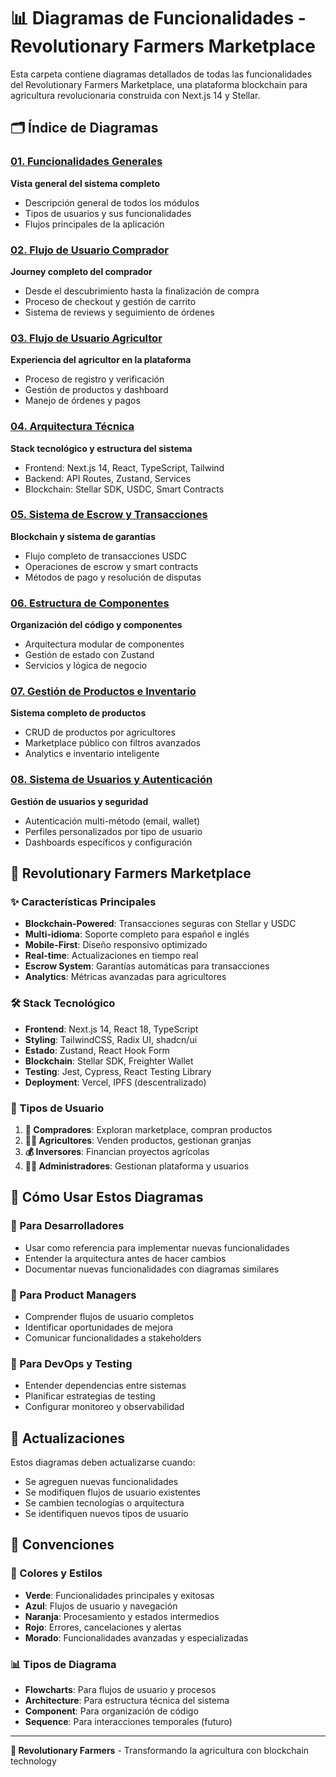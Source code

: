 # 📊 Diagramas de Funcionalidades - Revolutionary Farmers Marketplace

Esta carpeta contiene diagramas detallados de todas las funcionalidades del Revolutionary Farmers Marketplace, una plataforma blockchain para agricultura revolucionaria construida con Next.js 14 y Stellar.

## 🗂️ Índice de Diagramas

### [01. Funcionalidades Generales](./01-funcionalidades-generales.md)
**Vista general del sistema completo**
- Descripción general de todos los módulos
- Tipos de usuarios y sus funcionalidades
- Flujos principales de la aplicación

### [02. Flujo de Usuario Comprador](./02-flujo-usuario-comprador.md)
**Journey completo del comprador**
- Desde el descubrimiento hasta la finalización de compra
- Proceso de checkout y gestión de carrito
- Sistema de reviews y seguimiento de órdenes

### [03. Flujo de Usuario Agricultor](./03-flujo-usuario-agricultor.md)
**Experiencia del agricultor en la plataforma**
- Proceso de registro y verificación
- Gestión de productos y dashboard
- Manejo de órdenes y pagos

### [04. Arquitectura Técnica](./04-arquitectura-tecnica.md)
**Stack tecnológico y estructura del sistema**
- Frontend: Next.js 14, React, TypeScript, Tailwind
- Backend: API Routes, Zustand, Services
- Blockchain: Stellar SDK, USDC, Smart Contracts

### [05. Sistema de Escrow y Transacciones](./05-sistema-escrow-transacciones.md)
**Blockchain y sistema de garantías**
- Flujo completo de transacciones USDC
- Operaciones de escrow y smart contracts
- Métodos de pago y resolución de disputas

### [06. Estructura de Componentes](./06-estructura-componentes.md)
**Organización del código y componentes**
- Arquitectura modular de componentes
- Gestión de estado con Zustand
- Servicios y lógica de negocio

### [07. Gestión de Productos e Inventario](./07-gestion-productos-inventario.md)
**Sistema completo de productos**
- CRUD de productos por agricultores
- Marketplace público con filtros avanzados
- Analytics e inventario inteligente

### [08. Sistema de Usuarios y Autenticación](./08-sistema-usuarios-autenticacion.md)
**Gestión de usuarios y seguridad**
- Autenticación multi-método (email, wallet)
- Perfiles personalizados por tipo de usuario
- Dashboards específicos y configuración

## 🚀 Revolutionary Farmers Marketplace

### ✨ Características Principales
- **Blockchain-Powered**: Transacciones seguras con Stellar y USDC
- **Multi-idioma**: Soporte completo para español e inglés
- **Mobile-First**: Diseño responsivo optimizado
- **Real-time**: Actualizaciones en tiempo real
- **Escrow System**: Garantías automáticas para transacciones
- **Analytics**: Métricas avanzadas para agricultores

### 🛠️ Stack Tecnológico
- **Frontend**: Next.js 14, React 18, TypeScript
- **Styling**: TailwindCSS, Radix UI, shadcn/ui
- **Estado**: Zustand, React Hook Form
- **Blockchain**: Stellar SDK, Freighter Wallet
- **Testing**: Jest, Cypress, React Testing Library
- **Deployment**: Vercel, IPFS (descentralizado)

### 👥 Tipos de Usuario
1. **🛒 Compradores**: Exploran marketplace, compran productos
2. **👨‍🌾 Agricultores**: Venden productos, gestionan granjas
3. **💰 Inversores**: Financian proyectos agrícolas
4. **👨‍💼 Administradores**: Gestionan plataforma y usuarios

## 📖 Cómo Usar Estos Diagramas

### 🎯 Para Desarrolladores
- Usar como referencia para implementar nuevas funcionalidades
- Entender la arquitectura antes de hacer cambios
- Documentar nuevas funcionalidades con diagramas similares

### 👥 Para Product Managers
- Comprender flujos de usuario completos
- Identificar oportunidades de mejora
- Comunicar funcionalidades a stakeholders

### 🔧 Para DevOps y Testing
- Entender dependencias entre sistemas
- Planificar estrategias de testing
- Configurar monitoreo y observabilidad

## 🔄 Actualizaciones

Estos diagramas deben actualizarse cuando:
- Se agreguen nuevas funcionalidades
- Se modifiquen flujos de usuario existentes
- Se cambien tecnologías o arquitectura
- Se identifiquen nuevos tipos de usuario

## 📝 Convenciones

### 🎨 Colores y Estilos
- **Verde**: Funcionalidades principales y exitosas
- **Azul**: Flujos de usuario y navegación
- **Naranja**: Procesamiento y estados intermedios
- **Rojo**: Errores, cancelaciones y alertas
- **Morado**: Funcionalidades avanzadas y especializadas

### 📊 Tipos de Diagrama
- **Flowcharts**: Para flujos de usuario y procesos
- **Architecture**: Para estructura técnica del sistema
- **Component**: Para organización de código
- **Sequence**: Para interacciones temporales (futuro)

---

**🌱 Revolutionary Farmers** - Transformando la agricultura con blockchain technology

